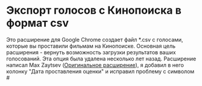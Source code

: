 # Экспорт голосов с Кинопоиска в формат csv

Это расширение для Google Chrome создает файл *.csv с голосами, которые вы проставили фильмам на Кинопоиске.
Основная цель расширения - вернуть возможность загрузки результатов ваших голосований. Эта опция была удалена несколько лет назад.
Расширение написал Max Zaytsev ([Оригинальное расширение](https://chromewebstore.google.com/detail/kinopoisk-exporter/neollkkdknfjmkdgbchkjakifbnoolml)), я добавил в него колонку "Дата проставления оценки" и исправил проблему с символом #
